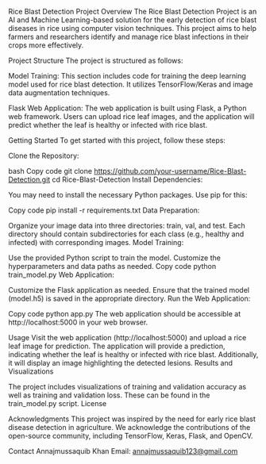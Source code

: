 Rice Blast Detection Project
Overview
The Rice Blast Detection Project is an AI and Machine Learning-based solution for the early detection of rice blast diseases in rice using computer vision techniques. This project aims to help farmers and researchers identify and manage rice blast infections in their crops more effectively.

Project Structure
The project is structured as follows:

Model Training: This section includes code for training the deep learning model used for rice blast detection. It utilizes TensorFlow/Keras and image data augmentation techniques.

Flask Web Application: The web application is built using Flask, a Python web framework. Users can upload rice leaf images, and the application will predict whether the leaf is healthy or infected with rice blast.

Getting Started
To get started with this project, follow these steps:

Clone the Repository:

bash
Copy code
git clone https://github.com/your-username/Rice-Blast-Detection.git
cd Rice-Blast-Detection
Install Dependencies:

You may need to install the necessary Python packages. Use pip for this:

Copy code
pip install -r requirements.txt
Data Preparation:

Organize your image data into three directories: train, val, and test. Each directory should contain subdirectories for each class (e.g., healthy and infected) with corresponding images.
Model Training:

Use the provided Python script to train the model. Customize the hyperparameters and data paths as needed.
Copy code
python train_model.py
Web Application:

Customize the Flask application as needed.
Ensure that the trained model (model.h5) is saved in the appropriate directory.
Run the Web Application:

Copy code
python app.py
The web application should be accessible at http://localhost:5000 in your web browser.

Usage
Visit the web application (http://localhost:5000) and upload a rice leaf image for prediction.
The application will provide a prediction, indicating whether the leaf is healthy or infected with rice blast.
Additionally, it will display an image highlighting the detected lesions.
Results and Visualizations

The project includes visualizations of training and validation accuracy as well as training and validation loss. These can be found in the train_model.py script.
License

Acknowledgments
This project was inspired by the need for early rice blast disease detection in agriculture.
We acknowledge the contributions of the open-source community, including TensorFlow, Keras, Flask, and OpenCV.

Contact
Annajmussaquib Khan
Email: annajmussaquib123@gmail.com





